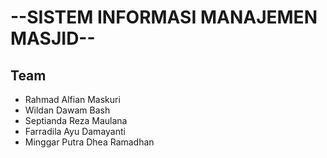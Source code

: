 # --SISTEM INFORMASI MANAJEMEN MASJID--

## Team

- Rahmad Alfian Maskuri
- Wildan Dawam Bash
- Septianda Reza Maulana
- Farradila Ayu Damayanti
- Minggar Putra Dhea Ramadhan
